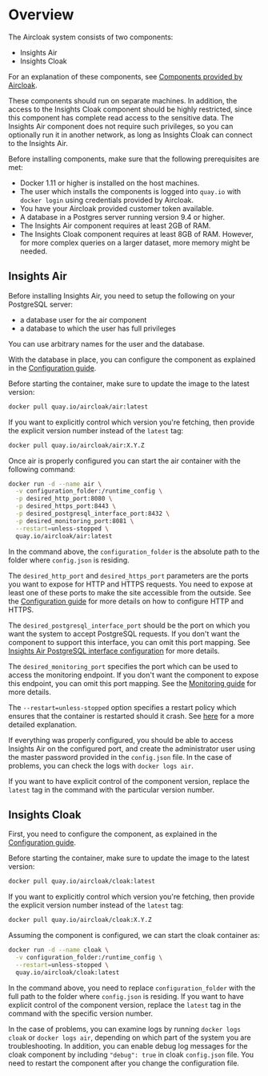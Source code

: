 # Overview

The Aircloak system consists of two components:

- Insights Air
- Insights Cloak

For an explanation of these components, see [Components provided by Aircloak](components.md#components-provided-by-aircloak).

These components should run on separate machines. In addition, the access to the Insights Cloak component should be highly restricted, since this component has complete read access to the sensitive data. The Insights Air component does not require such privileges, so you can optionally run it in another network, as long as Insights Cloak can connect to the Insights Air.

Before installing components, make sure that the following prerequisites are met:

- Docker 1.11 or higher is installed on the host machines.
- The user which installs the components is logged into `quay.io` with `docker login` using credentials provided by Aircloak.
- You have your Aircloak provided customer token available.
- A database in a Postgres server running version 9.4 or higher.
- The Insights Air component requires at least 2GB of RAM.
- The Insights Cloak component requires at least 8GB of RAM. However, for more complex queries on a larger dataset, more memory might be needed.

## Insights Air

Before installing Insights Air, you need to setup the following on your PostgreSQL server:

- a database user for the air component
- a database to which the user has full privileges

You can use arbitrary names for the user and the database.

With the database in place, you can configure the component as explained in the [Configuration guide](./configuration.md#insights-air-configuration).


Before starting the container, make sure to update the image to the latest version:

```bash
docker pull quay.io/aircloak/air:latest
```

If you want to explicitly control which version you're fetching, then provide the explicit version number instead of the `latest` tag:

```bash
docker pull quay.io/aircloak/air:X.Y.Z
```

Once air is properly configured you can start the air container with the following command:

```bash
docker run -d --name air \
  -v configuration_folder:/runtime_config \
  -p desired_http_port:8080 \
  -p desired_https_port:8443 \
  -p desired_postgresql_interface_port:8432 \
  -p desired_monitoring_port:8081 \
  --restart=unless-stopped \
  quay.io/aircloak/air:latest
```

In the command above, the `configuration_folder` is the absolute path to the folder where `config.json` is residing.

The `desired_http_port` and `desired_https_port` parameters are the ports you want to expose for HTTP and HTTPS requests. You need to expose at least one of these ports to make the site accessible from the outside. See the [Configuration guide](configuration.md#web-site-configuration) for more details on how to configure HTTP and HTTPS.

The `desired_postgresql_interface_port` should be the port on which you want the system to accept PostgreSQL requests. If you don't want the component to support this interface, you can omit this port mapping. See [Insights Air PostgreSQL interface configuration](configuration.md#insights-air-postgresql-interface-configuration) for more details.

The `desired_monitoring_port` specifies the port which can be used to access the monitoring endpoint. If you don't want the component to expose this endpoint, you can omit this port mapping. See the [Monitoring guide](monitoring.md) for more details.

The `--restart=unless-stopped` option specifies a restart policy which ensures that the container is restarted should it crash. See [here](https://docs.docker.com/engine/reference/run/#restart-policies-restart) for a more detailed explanation.

If everything was properly configured, you should be able to access Insights Air on the configured port, and create the administrator user using the master password provided in the `config.json` file. In the case of problems, you can check the logs with `docker logs air`.

If you want to have explicit control of the component version, replace the `latest` tag in the command with the particular version number.

## Insights Cloak

First, you need to configure the component, as explained in the [Configuration guide](configuration.md#insights-cloak-configuration).

Before starting the container, make sure to update the image to the latest version:

```bash
docker pull quay.io/aircloak/cloak:latest
```

If you want to explicitly control which version you're fetching, then provide the explicit version number instead of the `latest` tag:

```bash
docker pull quay.io/aircloak/cloak:X.Y.Z
```

Assuming the component is configured, we can start the cloak container as:

```bash
docker run -d --name cloak \
  -v configuration_folder:/runtime_config \
  --restart=unless-stopped \
  quay.io/aircloak/cloak:latest
```

In the command above, you need to replace `configuration_folder` with the full path to the folder where `config.json` is residing. If you want to have explicit control of the component version, replace the `latest` tag in the command with the specific version number.

In the case of problems, you can examine logs by running `docker logs cloak` or `docker logs air`, depending on which part of the system you are troubleshooting. In addition, you can enable debug log messages for the cloak component by including `"debug": true` in cloak `config.json` file. You need to restart the component after you change the configuration file.
